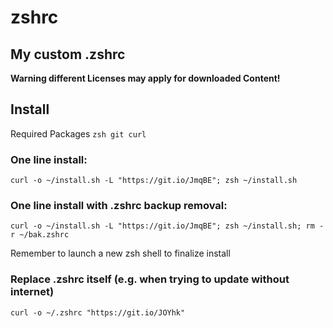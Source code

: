 # zshrc
## My custom .zshrc

__Warning different Licenses may apply for downloaded Content!__

## Install
Required Packages `zsh git curl`

### One line install:
`curl -o ~/install.sh -L "https://git.io/JmqBE"; zsh ~/install.sh`

### One line install with .zshrc backup removal:
`curl -o ~/install.sh -L "https://git.io/JmqBE"; zsh ~/install.sh; rm -r ~/bak.zshrc`

Remember to launch a new zsh shell to finalize install

### Replace .zshrc itself (e.g. when trying to update without internet)
`curl -o ~/.zshrc "https://git.io/JOYhk"`
